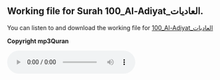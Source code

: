 
## Working file for Surah 100_Al-Adiyat_العاديات.

You can listen to and download the working file for [100_Al-Adiyat_العاديات](https://server9.mp3quran.net/huthifi_qalon/100.mp3)

**Copyright mp3Quran**

<audio controls src="https://server9.mp3quran.net/huthifi_qalon/100.mp3"></audio>
